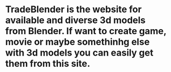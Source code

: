 # TradeBlender is the website for available and diverse 3d models from Blender. If want to create game, movie or maybe somethinhg else with 3d models you can easily get them from this site.
